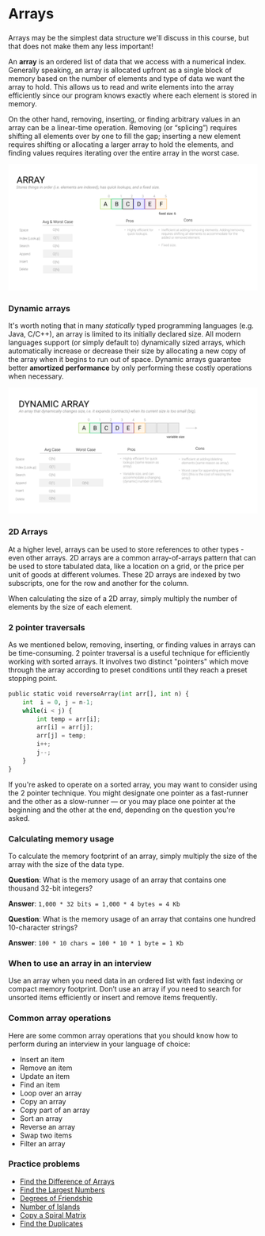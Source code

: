 # Arrays

### 

Arrays may be the simplest data structure we'll discuss in this course, but that does not make them any less important!

An **array** is an ordered list of data that we access with a numerical index. Generally speaking, an array is allocated upfront as a single block of memory based on the number of elements and type of data we want the array to hold. This allows us to read and write elements into the array efficiently since our program knows exactly where each element is stored in memory.

On the other hand, removing, inserting, or finding arbitrary values in an array can be a linear-time operation. Removing (or “splicing”) requires shifting all elements over by one to fill the gap; inserting a new element requires shifting or allocating a larger array to hold the elements, and finding values requires iterating over the entire array in the worst case.

![array](6-Arrays.assets/array_afbeae225d.png)

### Dynamic arrays

It's worth noting that in many *statically* typed programming languages (e.g. Java, C/C++), an array is limited to its initially declared size. All modern languages support (or simply default to) dynamically sized arrays, which automatically increase or decrease their size by allocating a new copy of the array when it begins to run out of space. Dynamic arrays guarantee better **amortized performance** by only performing these costly operations when necessary.

![dynamic array](6-Arrays.assets/dynamic_array_d6d3710a5d.png)

### 2D Arrays

At a higher level, arrays can be used to store references to other types - even other arrays. 2D arrays are a common array-of-arrays pattern that can be used to store tabulated data, like a location on a grid, or the price per unit of goods at different volumes. These 2D arrays are indexed by two subscripts, one for the row and another for the column.

When calculating the size of a 2D array, simply multiply the number of elements by the size of each element.

### 2 pointer traversals

As we mentioned below, removing, inserting, or finding values in arrays can be time-consuming. 2 pointer traversal is a useful technique for efficiently working with sorted arrays. It involves two distinct "pointers" which move through the array according to preset conditions until they reach a preset stopping point.

```python
public static void reverseArray(int arr[], int n) {
	int  i = 0, j = n-1;
	while(i < j) {
		int temp = arr[i];
		arr[i] = arr[j];
		arr[j] = temp;
		i++;
		j--;
	}
}
```

If you're asked to operate on a sorted array, you may want to consider using the 2 pointer technique. You might designate one pointer as a fast-runner and the other as a slow-runner — or you may place one pointer at the beginning and the other at the end, depending on the question you're asked.

### Calculating memory usage

To calculate the memory footprint of an array, simply multiply the size of the array with the size of the data type.

**Question**: What is the memory usage of an array that contains one thousand 32-bit integers?

**Answer**: `1,000 * 32 bits = 1,000 * 4 bytes = 4 Kb`

**Question**: What is the memory usage of an array that contains one hundred 10-character strings?

**Answer**: `100 * 10 chars = 100 * 10 * 1 byte = 1 Kb`

### When to use an **array** in an interview

Use an array when you need data in an ordered list with fast indexing or compact memory footprint. Don’t use an array if you need to search for unsorted items efficiently or insert and remove items frequently.

### Common array operations

Here are some common array operations that you should know how to perform during an interview in your language of choice:

- Insert an item
- Remove an item
- Update an item
- Find an item
- Loop over an array
- Copy an array
- Copy part of an array
- Sort an array
- Reverse an array
- Swap two items
- Filter an array

### Practice problems

- [Find the Difference of Arrays](https://www.tryexponent.com/courses/software-engineering/swe-practice/difference-of-arrays)
- [Find the Largest Numbers](https://www.tryexponent.com/courses/software-engineering/swe-practice/largest-numbers)
- [Degrees of Friendship](https://www.tryexponent.com/courses/software-engineering/swe-practice/degrees-of-friendship)
- [Number of Islands](https://www.tryexponent.com/courses/software-engineering/swe-practice/number-islands)
- [Copy a Spiral Matrix](https://www.tryexponent.com/courses/software-engineering/swe-practice/matrix-spiral-copy)
- [Find the Duplicates](https://www.tryexponent.com/courses/software-engineering/swe-practice/find-the-duplicates)